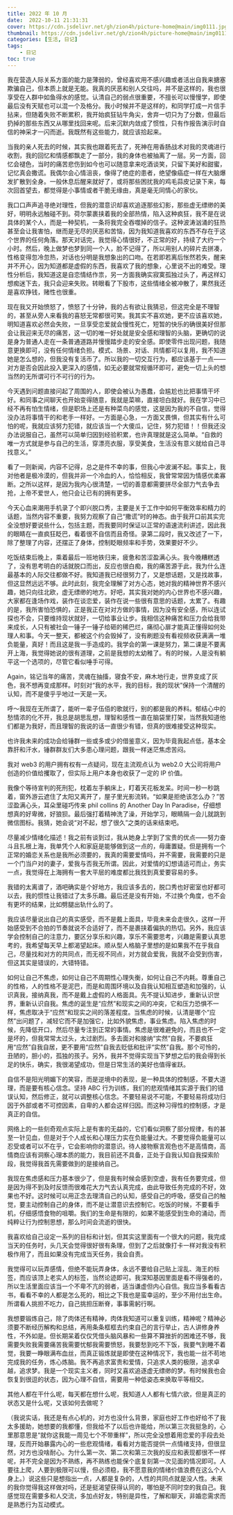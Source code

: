 ```yaml
---
title: 2022 年 10 月
date:  2022-10-11 21:31:31
cover: https://cdn.jsdelivr.net/gh/zion4h/picture-home@main/img0111.jpg
thumbnail: https://cdn.jsdelivr.net/gh/zion4h/picture-home@main/img0111.jpg
categories: [生活, 日记]
tags:
    - 日记
toc: true
---
```

我在营造人际关系方面的能力是薄弱的，曾经喜欢用不感兴趣或者活出自我来搪塞欺骗自己，但本质上就是无能。我真的厌恶和别人交往吗，并不是这样的，我也很享受在人群中如鱼得水的感觉。认清自己的弱点很重要，不擅长可以慢慢学，即使最后没有天赋也可以混一个及格分。我小时候并不是这样的，和同学打成一片信手拈来，但随着失败不断累积，我开始疯狂钻牛角尖，舍弃一切只为了分数，但最后扔掉的那些东西又从哪里找回来呢。后来沉默内敛成了惯性，只有作报告演示时自信的神采才一闪而逝。我既然有这些能力，就应该拾起来。
<!--more-->

当我的亲人死去的时候，其实我也跟着死去了，死神在用香肠战术对我的灵魂进行收割，我的回忆和情感都飘走了一部分，我的身体也被抽离了一层。另一方面，回忆会褪色，当时的痛苦悲伤到如今也可以随意拿来吃酒谈笑，只留下美好和甜蜜，记忆真会撒谎。我偶尔会心情沮丧，像得了绝症的患者，绝望像癌症一样在大脑爆发扩散到全身。一般休息后醒来就好了，或将那些困扰我的鸡毛蒜皮记录下来，每次回首望去，都觉得是小事情或者干脆无缘由，真是毫无同情心的家伙。

我口口声声追寻绝对理性，但我的潜意识却喜欢追逐那些幻影，那些虚无缥缈的美好，明明永远触碰不到。荷尔蒙裹挟着我的全部热情，陷入这种疯狂，我不是在说具体的某个人，而是一种契机，一条将我完全吞噬掉的信子。这种波涛汹涌的狂热甚至会让我害怕，继而是无尽的厌恶和苦恼，因为我知道我喜欢的东西不存在于这个世界的任何角落。那天对话完，我觉得心情很好，不正常的好，持续了大约一个小时。然后，晚上做梦也梦到同一个人，脸不记得了，所以用别人的碎片去拼凑，性格变得忽冷忽热，对话也分明是我想象出的口吻。在若即若离后怅然若失，醒来并不开心，因为知道都是虚假的东西，我喜欢了我的想象，心里说不出的难受。理性分析后，我知道这是自恋情结作祟，另一方面我确实寂寞孤独过头了，再这样幻想痴迷下去，我只会迎来失败。转眼看了下股市，这些情绪全被冲散了，果然我还是喜欢挣钱，赌性也很重。

现在我又开始愤怒了，愤怒了十分钟，我的占有欲让我猜忌，但这完全是不理智的，甚至从旁人来看我的喜怒无常都很可笑。我其实不喜欢她，更不应该喜欢她，明知道喜欢必然会失败，一旦享受恋爱就会慢性死亡，短暂的快乐的确很美好但那会让我迎来无尽的痛苦，这一切的唯一好处就是安全感和理智的头脑，更确切的说是身为普通人走在一条普通道路并慢慢踏步走的安全感。即使零件出现问题，我随意更换即可，没有任何情绪负担。模式、场景、对话、共情都可以复用，我不知道她是怎么想的，但我没有复活币了。所以我的一切交互行为，都应该基于一点——对方是否会因此投入更深入的感情，如无必要就常规循环即可，避免一切上头的想当然的无所谓可行不可行的行为。

今天遇到问题直接问起了周围的人，即使会被认为愚蠢，会尴尬也比把事情干坏好。和同事之间聊天也开始变得随意，我就是菜嘛，直接坦白就好。我在学习中已经不再有怕生情绪，但是职场上还是有种菜鸟的感觉，这是因为我的不自信，觉得没办法将事情干的和老手一样好。一方面是心急，一方面又畏惧，但其实有什么可怕的呢，我就应该努力犯错，就应该当一个大傻瓜，记住，努力犯错！！但我还没办法说服自己，虽然可以简单归因到经验积累，也许真理就是这么简单。“自救的唯一方式就是参与自己的生活，穿漂亮衣服，享受美食，生活没有意义就给自己寻找意义。”

看了一则新闻，内容不记得，总之是件不幸的事，但我心中波澜不起。事实上，我对他者是极冷漠的，但我并非一个冷血的人，恰恰相反，我曾常常因为情感优柔寡断。之所以这样，是因为我内心很清楚，一切的善意都需要拼尽全部力气去争去抢，上帝不爱世人，他只会让已有的拥有更多。

今天心血来潮用手机录了个即兴脱口秀，主要是关于工作中如何平衡效率和精力的话题，当然内容不重要，我努力观察了自己“撒谎”时的神态。由于我开口前其实完全没想好要说些什么，包括主题，而我要同时保证以正常的语速流利讲述，因此我的眼睛在一直疯狂眨巴，看着很不自信而且奇怪。录第二段时，我又改述了一下，除了整理了内容，还摆正了身体，控制眨眼频率和手势，效果要好不少。

吃饭结束后晚上，乘着最后一班地铁归来，疲惫和苦涩盈满心头。我今晚糟糕透了，没有思考明白的话就脱口而出，反应也很白痴，我的痛苦源于此，我为什么连最基本的人际交往都做不好。我知道我已经很努力了，又是想话题，又是找故事，但这显然远远不够。此时此刻，我完全理解了对方心态，她对我的精神世界不感兴趣，她只向往北欧，虚无缥缈的地方。好吧，其实我对她的内心世界也不感兴趣，大家都在逢场作戏，装作在谈恋爱，装作在说一些很有意思的话题，太累了。有趣的是，我所害怕恐惧的，正是我正在对对方做的事情，因为没有安全感，所以连试探也不会，只要维持现状就好，一切给事业让步。我相信这种痛苦和压力会给我带来成长，人只有被社会一锤子一锤子给砸的稀巴烂，痛彻心扉才能真正懂得如何处理人和事。今天一整天，都被这个约会毁掉了，没有刷题没有看视频收获满满一堆负能量，真好！而且这是我一手造成的。我学会的第一课是努力，第二课是不要离开上海，我觉得她说的很有道理，之前是我想的太幼稚了。有的时候，人是没有躺平这一个选项的，尽管它看似唾手可得。

Again，铭记当年的痛苦，灵魂在抽搐，寝食不安，麻木地行走，世界变成了灰色，我不想再变成那样。时刻对“我的水平，我的目标，我的现状”保持一个清醒的认知，而不是傻乎乎地过一天是一天。

呼～我现在无所谓了，能听一辈子伍佰的歌就行，别的都是我的养料。郁结心中的愁情浓的化不开，我总是胡思乱想，理智和感性一直在脑袋里打架，当然我知道他们都是为我好，而且理智的我说的话一直很少有错，但真的很难接受这种现实。

也许我未来的成功会给锤群一些或多或少的借鉴意义，因为毕竟我起点低，基本全靠肝和汗水，锤群群友们大多患心理问题，跟我一样迷茫焦虑苦闷。

我对 web3 的用户拥有权有一点疑问，现在主流观点认为 web2.0 大公司将用户创造的价值给攫取了，但实际上用户本身也收获了一定的 IP 价值。

我像个等待宣判的死刑犯，枕着左手躺床上，盯着天花板发呆。时间一秒一秒跳着，窗外游云遮住了太阳又离开了，屋子里光影流转。“如果是拒绝该怎么办？”苦涩盈满心头，耳朵里碰巧传来 phil collins 的 Another Day In Paradise，仔细想想真的好卑微，好狼狈。最后强打着精神洗了澡，开始学习，眼睛隔一会儿就跳到微信图标。我猜，她会说“对不起，想了很久”之类的话来结束吧。

尽量减少情绪化描述！我之前有谈到过，我从她身上学到了宝贵的优点——努力奋斗且扎根上海，我单凭个人和家庭是能够做到这一点的，毋庸置疑。但是拥有一个正常的婚恋关系也是我所必须要的，我真的需要爱情吗，并不需要，我需要的只是一个门当户对的妻子，爱我与否我无所谓。因此，对爱情的幻想请适可而止，务实一点，我觉得在上海拥有一套大平层的难度都比我找到真爱要容易的多。

我错的太离谱了，酒吧确实是个好地方，我应该多去的，脱口秀也好密室也好都可以去，我的惯性让我错过了太多乐趣。最后还是没有开始，不过换个角度，也不会有更坏的结果，比如劈腿出轨什么的了。

我应该尽量说出自己的真实感受，而不是戴上面具，毕竟未来会走很久，这样一开始感受到不合拍的节奏就说不合适好了，而不是裹挟着偏执的热切。另外，我应该学会控制自己的注意力，要区分享乐和兴趣，享乐不需要思考，兴趣是需要认真思考的，我希望每天早上都渴望起床。顺从型人格脑子里想的是如果我不在乎我自己，尽量找和对方的共同点，而无视不同点，对方就会爱我，我就不会受到伤害，但这其实是错误的，大错特错。

如何让自己不焦虑，如何让自己不周期性心理失衡，如何让自己不内耗。尊重自己的性格，人的性格不是泥巴，而是和周围环境以及自我认知相互塑造和加强的，认识真我，接纳真我，而不是戴上虚假的人格面具。先不提认知进步，重新认识世界，重新认识自我。焦虑的诞生是“应然”和现实之间的冲突，它和压力恐惧不一样，焦虑取决于“应然”和现实之间的落差程度。当焦虑的时候，认清是哪个“应然”出问题了，减轻它而不是加强它，比如外貌焦虑，事业焦虑。陷入焦虑的时候，先降低开口，然后尽量专注到正常的事情。焦虑是很难避免的，而且也不一定是坏的，但我常常太过头，太过剧烈。多去面对和接纳“实然”自我，不要疯狂用“应然”自我自居，更不要用“应然”自我去贬低和批评“实然”自我。那个可怜的，丑陋的，胆小的，孤独的孩子。另外，我并不觉得实现当下梦想之后的我会得到长足的快乐，确实，我很渴望成功，但是日常生活的美好也值得雀跃。

自信不是阳光明媚下的笑容，而是逆境中的表现，是一种具体的控制感，不要大道理，而是要有核心信念。坚持 ABC 行为训练，我们的悲观情绪其实源于我们的错误认知，然后修正，就可以调整核心信念。不要轻易说不可能，不要轻易将成功归因于外部或者不可控因素，自卑的人都会这样归因。而这种习得性的控制感，才是真正的自信。

网络上的一些刻奇观点实际上是有害的无益的，它们看似洞察了部分规律，有的甚至一针见血，但是对于个人成长和心理压力实在负能量过大。不要觉得负能量可以忍受或者可以不在乎，它会影响你的潜意识。待人接物察言观色也不是高情商，高情商应该有洞察心理本质的能力，我目前还不具备，正处于自我认知自我探索阶段，我觉得我首先需要做到的是接纳自己。

我现在焦虑感和压力基本很少了，但是我有时候会感到空虚，我有任务要完成，但是因为得不到及时反馈而很难花大力气去认真完成，由此导致任务完成的不好，效果也不好。这时候可以用正念去理清自己的认知，感受自己的呼吸，感受自己的触觉，要主动控制自己的身体，而不是让潜意识去控制它。吃饭的时候，不要看手机，仔细感悟食物的咀嚼。我们的生命是有限的，如果不能感受到生命的涌动，而纯粹让行为控制思想，那么时间会流逝的很快。

我喜欢给自己设定一系列的目标和计划，但其实这里面有一个很大的问题，我完成当天的任务时，头几天会觉得很好很有条理，但到了之后就像打卡一样对我没有积极作用了，而且如果没有完成当天任务，我会自责。

我觉得可以玩弄感情，但绝不能玩弄身体，永远不要给自己贴上淫乱、海王的标签，而应该顶上老实人的标签，当然论迹即可。我深知基因里面是看不得强者的，所以生活里面应该当一个不卑不亢的弱者，适当谦虚但内心自信。我应当多看看古书，看看不幸的人都是怎么死的，相比之下我也是蛮幸运的，至少不用付出生命。所谓看人挑担不吃力，自己挑担压断脊，事事需躬行啊。

我想要锻炼自己，除了肉体还有精神，肉体我知道可以重复训练，精神呢？精神必须要不断经历解构和总结，再用条条框框去约束自己的言行举止，古人讲修身养性，不外如是。但长期呆着仅仅凭借头脑风暴和一些算不算挫折的困难还不够，我需要失败我需要痛苦我需要忧郁我需要愤怒，我要愁到吃不下饭，我要气到睡不着觉，我要一睁眼满布血丝，而真正锻炼就是即使在这种情况下，我也能一丝不苟地完成我的任务，炼心炼脑。我不再追求富贵和爱情，只追求人类的极限，追求卓越，追求梦。我是一个现实主义者，同时又喜欢追逐虚无缥缈的梦。有时候我也会恢复到很逗的状态，因为心理不自信，需要用一种低姿态来换取平等相交。

其他人都在干什么呢，每天都在想什么呢，我知道人人都有七情六欲，但是真正的状态又是什么呢，又该如何去做呢？

（我说实话，我还是有点心机的，对方也没什么背景，家庭也好工作也好给不了我太多援助，她想要的我都懂，但我给不了以后也许能给，所以第三次我挺急的，心里那意思是“就你这我能一周见七个不带重样”，所以完全没想着用恋爱的手段去处理，反而开始暴露内心的一些悲观情绪，看看对方能否提供一点情绪支持，但很显然，对方也没啥耐心。为什么第一次、第二次和第三次我的反应和表现都很不一样呢，并不完全是因为不熟练，再不熟练也能保个底复刻第一次见面的情况即可。人要往上爬，人要到极限可以慢，但必须稳，我不愿意我的情绪价值浪费在这么个人身上。）说这些只是想指出一点，人都是复杂的，人性的共同点就是没人性。未来的我你觉得我这样做对吗，还是挺渴望获得认同的，哪怕是不同时空的我自己。我感觉现在需要多和人交流，多加点好友，特别是异性，了解和聊天，非婚恋需求而是熟悉行为互动模式。
